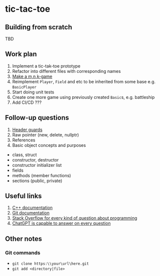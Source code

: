 # tic-tac-toe

## Building from scratch
TBD


## Work plan
1. Implement a tic-tak-toe prototype
2. Refactor into different files with corresponding names
3. [Make a m,n,k-game](https://en.wikipedia.org/wiki/M,n,k-game)
4. Reimplement `Player`, `Field` and etc to be inherited from some base e.g. `BasicPlayer`
5. Start doing unit tests
6. Create one more game using previously created `Basic`s, e.g. battleship
7. Add CI/CD ???

## Follow-up questions
1. [Header guards](https://dzen.ru/a/YCkMS7SYcFqBc6yY)
2. Raw pointer (new, delete, nullptr)
3. References
4. Basic object concepts and purposes
* class, struct 
* constructor, destructor
* constructor initializer list
* fields
* methods (member functions)
* sections (public, private)

## Useful links
1. [C++ documentation](https://en.cppreference.com/w/)
2. [Git documentation](https://git-scm.com/docs)
3. [Stack Overflow for every kind of question about programming](https://stackoverflow.com)
4. [ChatGPT is capable to answer on every question](https://chat.openai.com)

## Other notes
### Git commands
* `git clone https:\\your\url\here.git`
* `git add <directory|file>`

